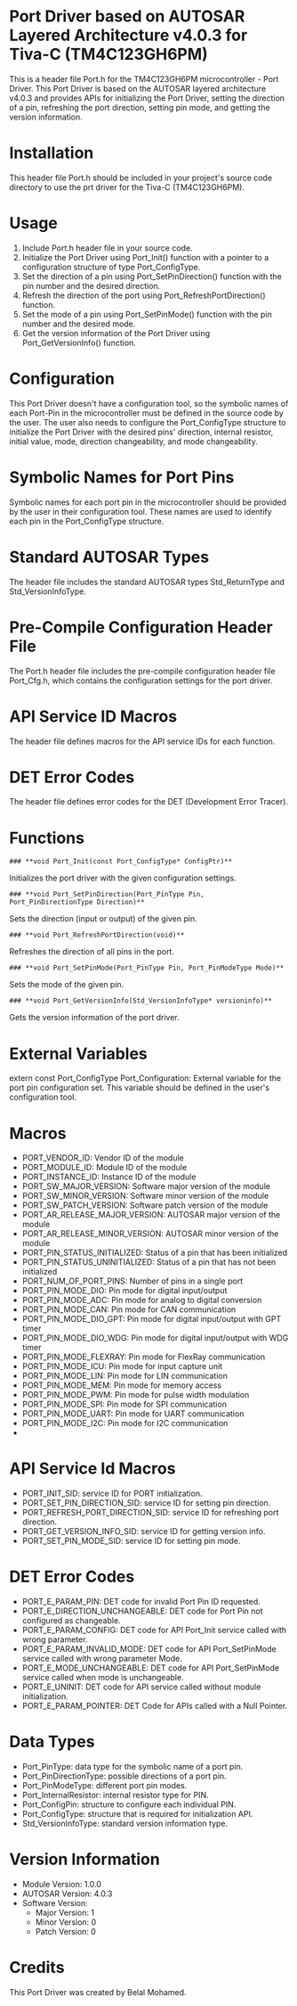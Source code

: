 # **Port Driver based on AUTOSAR Layered Architecture v4.0.3 for Tiva-C (TM4C123GH6PM)**
This is a header file Port.h for the TM4C123GH6PM microcontroller - Port Driver. This Port Driver is based on the AUTOSAR layered architecture v4.0.3 and provides APIs for initializing the Port Driver, setting the direction of a pin, refreshing the port direction, setting pin mode, and getting the version information.

# **Installation**
This header file Port.h should be included in your project's source code directory to use the prt driver for the Tiva-C (TM4C123GH6PM).

# **Usage**
1. Include Port.h header file in your source code.
2. Initialize the Port Driver using Port_Init() function with a pointer to a configuration structure of type Port_ConfigType.
3. Set the direction of a pin using Port_SetPinDirection() function with the pin number and the desired direction.
4. Refresh the direction of the port using Port_RefreshPortDirection() function.
5. Set the mode of a pin using Port_SetPinMode() function with the pin number and the desired mode.
6. Get the version information of the Port Driver using Port_GetVersionInfo() function.

# **Configuration**
This Port Driver doesn't have a configuration tool, so the symbolic names of each Port-Pin in the microcontroller must be defined in the source code by the user. The user also needs to configure the Port_ConfigType structure to initialize the Port Driver with the desired pins' direction, internal resistor, initial value, mode, direction changeability, and mode changeability.

# **Symbolic Names for Port Pins**
Symbolic names for each port pin in the microcontroller should be provided by the user in their configuration tool. These names are used to identify each pin in the Port_ConfigType structure.

# **Standard AUTOSAR Types**
The header file includes the standard AUTOSAR types Std_ReturnType and Std_VersionInfoType.

# **Pre-Compile Configuration Header File**
The Port.h header file includes the pre-compile configuration header file Port_Cfg.h, which contains the configuration settings for the port driver.

# **API Service ID Macros**
The header file defines macros for the API service IDs for each function.

# **DET Error Codes**
The header file defines error codes for the DET (Development Error Tracer).

# **Functions**
```
### **void Port_Init(const Port_ConfigType* ConfigPtr)**
```
 Initializes the port driver with the given configuration settings.
```
### **void Port_SetPinDirection(Port_PinType Pin, Port_PinDirectionType Direction)**
```
 Sets the direction (input or output) of the given pin.
```
### **void Port_RefreshPortDirection(void)**
```
 Refreshes the direction of all pins in the port.
```
### **void Port_SetPinMode(Port_PinType Pin, Port_PinModeType Mode)**
```
 Sets the mode of the given pin.
```
### **void Port_GetVersionInfo(Std_VersionInfoType* versioninfo)**
```
 Gets the version information of the port driver.
 
# **External Variables**
extern const Port_ConfigType Port_Configuration: External variable for the port pin configuration set. This variable should be defined in the user's configuration tool.
# **Macros**

- PORT_VENDOR_ID: Vendor ID of the module
- PORT_MODULE_ID: Module ID of the module
- PORT_INSTANCE_ID: Instance ID of the module
- PORT_SW_MAJOR_VERSION: Software major version of the module
- PORT_SW_MINOR_VERSION: Software minor version of the module
- PORT_SW_PATCH_VERSION: Software patch version of the module
- PORT_AR_RELEASE_MAJOR_VERSION: AUTOSAR major version of the module
- PORT_AR_RELEASE_MINOR_VERSION: AUTOSAR minor version of the module
- PORT_PIN_STATUS_INITIALIZED: Status of a pin that has been initialized
- PORT_PIN_STATUS_UNINITIALIZED: Status of a pin that has not been initialized
- PORT_NUM_OF_PORT_PINS: Number of pins in a single port
- PORT_PIN_MODE_DIO: Pin mode for digital input/output
- PORT_PIN_MODE_ADC: Pin mode for analog to digital conversion
- PORT_PIN_MODE_CAN: Pin mode for CAN communication
- PORT_PIN_MODE_DIO_GPT: Pin mode for digital input/output with GPT timer
- PORT_PIN_MODE_DIO_WDG: Pin mode for digital input/output with WDG timer
- PORT_PIN_MODE_FLEXRAY: Pin mode for FlexRay communication
- PORT_PIN_MODE_ICU: Pin mode for input capture unit
- PORT_PIN_MODE_LIN: Pin mode for LIN communication
- PORT_PIN_MODE_MEM: Pin mode for memory access
- PORT_PIN_MODE_PWM: Pin mode for pulse width modulation
- PORT_PIN_MODE_SPI: Pin mode for SPI communication
- PORT_PIN_MODE_UART: Pin mode for UART communication
- PORT_PIN_MODE_I2C: Pin mode for I2C communication
- 
# **API Service Id Macros**
- PORT_INIT_SID: service ID for PORT initialization.
- PORT_SET_PIN_DIRECTION_SID: service ID for setting pin direction.
- PORT_REFRESH_PORT_DIRECTION_SID: service ID for refreshing port direction.
- PORT_GET_VERSION_INFO_SID: service ID for getting version info.
- PORT_SET_PIN_MODE_SID: service ID for setting pin mode.

# **DET Error Codes**
- PORT_E_PARAM_PIN: DET code for invalid Port Pin ID requested.
- PORT_E_DIRECTION_UNCHANGEABLE: DET code for Port Pin not configured as changeable.
- PORT_E_PARAM_CONFIG: DET code for API Port_Init service called with wrong parameter.
- PORT_E_PARAM_INVALID_MODE: DET code for API Port_SetPinMode service called with wrong parameter Mode.
- PORT_E_MODE_UNCHANGEABLE: DET code for API Port_SetPinMode service called when mode is unchangeable.
- PORT_E_UNINIT: DET code for API service called without module initialization.
- PORT_E_PARAM_POINTER: DET Code for APIs called with a Null Pointer.

# **Data Types**
- Port_PinType: data type for the symbolic name of a port pin.
- Port_PinDirectionType: possible directions of a port pin.
- Port_PinModeType: different port pin modes.
- Port_InternalResistor: internal resistor type for PIN.
- Port_ConfigPin: structure to configure each individual PIN.
- Port_ConfigType: structure that is required for initialization API.
- Std_VersionInfoType: standard version information type.

# **Version Information**
- Module Version: 1.0.0
- AUTOSAR Version: 4.0.3
- Software Version:
    - Major Version: 1
    - Minor Version: 0
    - Patch Version: 0

# **Credits**
This Port Driver was created by Belal Mohamed.
